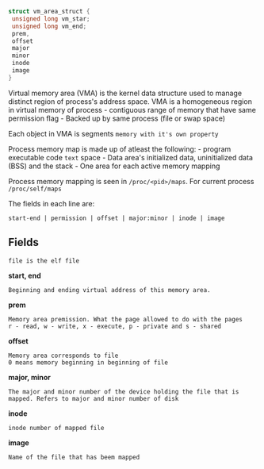 ```c
struct vm_area_struct {
 unsigned long vm_star;
 unsigned long vm_end;
 prem,
 offset
 major
 minor
 inode
 image
}
```

Virtual memory area (VMA) is the kernel data structure used to manage distinct region of process's address space.
VMA is a homogeneous region in virtual memory of process
	- contiguous range of memory that have same permission flag
	- Backed up by same process (file or swap space)

Each object in VMA is segments `memory with it's own property` 

Process memory map is made up of atleast the following:
	- program executable code `text` space
	- Data area's initialized data, uninitialized data (BSS) and the stack
	- One area for each active memory mapping

Process memory mapping is seen in `/proc/<pid>/maps`. For current process `/proc/self/maps`

The fields in each line are:

	start-end | permission | offset | major:minor | inode | image


## Fields

	file is the elf file

**start, end**

	Beginning and ending virtual address of this memory area.

**prem**

	Memory area premission. What the page allowed to do with the pages
	r - read, w - write, x - execute, p - private and s - shared

**offset**

	Memory area corresponds to file
	0 means memory beginning in beginning of file

**major, minor**

	The major and minor number of the device holding the file that is mapped. Refers to major and minor number of disk

**inode**

	inode number of mapped file

**image**

	Name of the file that has beem mapped